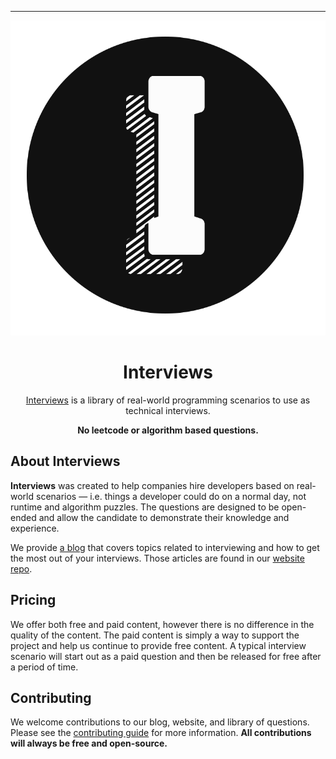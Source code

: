 <!-- markdownlint-configure-file {
  "MD013": false,
  "MD033": false,
  "MD041": false
} -->

<div align="center">

<hr />

<img src="./images/logo-light.svg" alt="interviews logo">

# Interviews

[Interviews](https://interviews.so) is a library of real-world programming scenarios to use as technical interviews.

**No leetcode or algorithm based questions.**

</div>

## About Interviews

**Interviews** was created to help companies hire developers based on real-world scenarios — i.e. things a developer could do on a normal day, not runtime and algorithm puzzles. The questions are designed to be open-ended and allow the candidate to demonstrate their knowledge and experience.

We provide [a blog](https://interviews.so/blog) that covers topics related to interviewing and how to get the most out of your interviews. Those articles are found in our [website repo](https://github.com/interviews-so/app).

## Pricing

We offer both free and paid content, however there is no difference in the quality of the content. The paid content is simply a way to support the project and help us continue to provide free content. A typical interview scenario will start out as a paid question and then be released for free after a period of time.

## Contributing

We welcome contributions to our blog, website, and library of questions. Please see the [contributing guide](./CONTRIBUTING.md) for more information. **All contributions will always be free and open-source.**
